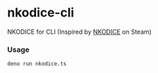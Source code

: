 # nkodice-cli

NKODICE for CLI (Inspired by [NKODICE](https://store.steampowered.com/app/1510950/NKODICE) on Steam)

### Usage

`deno run nkodice.ts`
